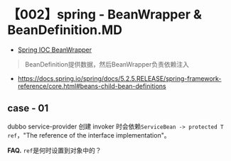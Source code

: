 # 【002】spring - BeanWrapper & BeanDefinition.MD

- [Spring IOC BeanWrapper](https://blog.csdn.net/u012410733/article/details/53346345)

> BeanDefinition提供数据，然后BeanWrapper负责依赖注入


+ <https://docs.spring.io/spring/docs/5.2.5.RELEASE/spring-framework-reference/core.html#beans-child-bean-definitions>


## case - 01
dubbo service-provider 创建 invoker 时会依赖`ServiceBean -> protected T ref`，"The reference of the interface implementation"。  

**FAQ.** `ref`是何时设置到对象中的？
